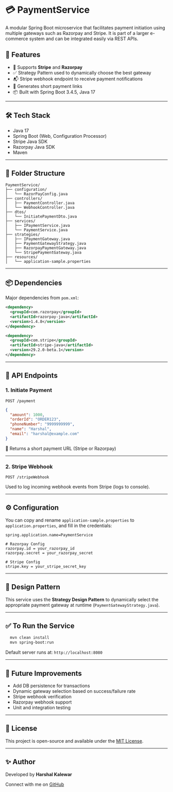 # 💳 PaymentService

A modular Spring Boot microservice that facilitates payment initiation using multiple gateways such as Razorpay and Stripe. It is part of a larger e-commerce system and can be integrated easily via REST APIs.

## 🚀 Features

- 🔄 Supports **Stripe** and **Razorpay**
- ✅ Strategy Pattern used to dynamically choose the best gateway
- 📬 Stripe webhook endpoint to receive payment notifications
- 📎 Generates short payment links
- 📦 Built with Spring Boot 3.4.5, Java 17

---

## 🛠️ Tech Stack

- Java 17
- Spring Boot (Web, Configuration Processor)
- Stripe Java SDK
- Razorpay Java SDK
- Maven

---

## 📁 Folder Structure

```
PaymentService/
├── configuration/
│   └── RazorPayConfig.java
├── controllers/
│   ├── PaymentController.java
│   └── WebhookController.java
├── dtos/
│   └── InitiatePaymentDto.java
├── services/
│   ├── IPaymentService.java
│   └── PaymentService.java
├── strategies/
│   ├── IPaymentGateway.java
│   ├── PaymentGatewayStrategy.java
│   ├── RazorpayPaymentGateway.java
│   └── StripePaymentGateway.java
├── resources/
│   └── application-sample.properties
```

---

## 📦 Dependencies

Major dependencies from `pom.xml`:

```xml
<dependency>
  <groupId>com.razorpay</groupId>
  <artifactId>razorpay-java</artifactId>
  <version>1.4.8</version>
</dependency>

<dependency>
  <groupId>com.stripe</groupId>
  <artifactId>stripe-java</artifactId>
  <version>29.2.0-beta.1</version>
</dependency>
```

---

## 📲 API Endpoints

### 1. Initiate Payment

`POST /payment`

```json
{
  "amount": 1000,
  "orderId": "ORDER123",
  "phoneNumber": "9999999999",
  "name": "Harshal",
  "email": "harshal@example.com"
}
```

🔁 Returns a short payment URL (Stripe or Razorpay)

---

### 2. Stripe Webhook

`POST /stripeWebhook`

Used to log incoming webhook events from Stripe (logs to console).

---

## ⚙️ Configuration

You can copy and rename `application-sample.properties` to `application.properties`, and fill in the credentials:

```properties
spring.application.name=PaymentService

# Razorpay Config
razorpay.id = your_razorpay_id
razorpay.secret = your_razorpay_secret

# Stripe Config
stripe.key = your_stripe_secret_key
```

---

## 🧠 Design Pattern

This service uses the **Strategy Design Pattern** to dynamically select the appropriate payment gateway at runtime (`PaymentGatewayStrategy.java`).

---

## ✅ To Run the Service

```bash
  mvn clean install
  mvn spring-boot:run
```

Default server runs at: `http://localhost:8080`

---

## 🧪 Future Improvements

- Add DB persistence for transactions
- Dynamic gateway selection based on success/failure rate
- Stripe webhook verification
- Razorpay webhook support
- Unit and integration testing

---

## 📄 License

This project is open-source and available under the [MIT License](LICENSE).

---

## ✨ Author

Developed by **Harshal Kalewar**

Connect with me on [GitHub](https://github.com/harshalkalewar)
